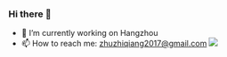 ### Hi there 👋
- 🔭 I’m currently working on Hangzhou
- 📫 How to reach me: zhuzhiqiang2017@gmail.com
![](https://visitor-badge.glitch.me/badge?page_id=zhuzhiqiang18)

<!--
**zhuzhiqiang18/zhuzhiqiang18** is a ✨ _special_ ✨ repository because its `README.md` (this file) appears on your GitHub profile.

Here are some ideas to get you started:

- 🔭 I’m currently working on ...
- 🌱 I’m currently learning ...
- 👯 I’m looking to collaborate on ...
- 🤔 I’m looking for help with ...
- 💬 Ask me about ...
- 📫 How to reach me: ...
- 😄 Pronouns: ...
- ⚡ Fun fact: ...
-->
